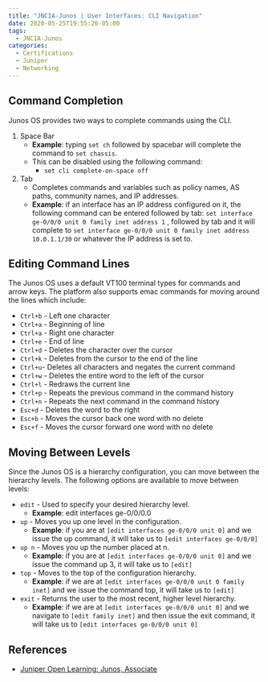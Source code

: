 ```yaml
---
title: "JNCIA-Junos | User Interfaces: CLI Navigation"
date: 2020-05-25T19:55:26-05:00
tags:
  - JNCIA-Junos
categories:
  - Certifications
  - Juniper
  - Networking
---
```

## Command Completion

Junos OS provides two ways to complete commands using the CLI.

  1. Space Bar
     * **Example**: typing `set ch` followed by spacebar will complete the command to `set chassis`.
     * This can be disabled using the following command:
       * `set cli complete-on-space off`
  1. Tab
     * Completes commands and variables such as policy names, AS paths, community names, and IP addresses.
     * **Example**: if an interface has an IP address configured on it, the following command can be entered followed by tab: `set interface ge-0/0/0 unit 0 family inet address 1` , followed by tab and it will complete to `set interface ge-0/0/0 unit 0 family inet address 10.0.1.1/30` or whatever the IP address is set to.

## Editing Command Lines

The Junos OS uses a default VT100 terminal types for commands and arrow keys. The platform also supports emac commands for moving around the lines which include:

* `Ctrl+b` - Left one character
* `Ctrl+a` - Beginning of line
* `Ctrl+a` - Right one character
* `Ctrl+e` - End of line
* `Ctrl+d` - Deletes the character over the cursor
* `Ctrl+k` - Deletes from the cursor to the end of the line
* `Ctrl+u`- Deletes all characters and negates the current command
* `Ctrl+w` - Deletes the entire word to the left of the cursor
* `Ctrl+l` - Redraws the current line
* `Ctrl+p` - Repeats the previous command in the command history
* `Ctrl+n` - Repeats the next command in the command history
* `Esc+d` - Deletes the word to the right
* `Esc+b` - Moves the cursor back one word with no delete
* `Esc+f` - Moves the cursor forward one word with no delete

## Moving Between Levels

Since the Junos OS is a hierarchy configuration, you can move between the hierarchy levels. The following options are available to move between levels:

* `edit` - Used to specify your desired hierarchy level.
  * **Example**: edit interfaces ge-0/0/0.0
* `up` - Moves you up one level in the configuration.
  * **Example**: if you are at `[edit interfaces ge-0/0/0 unit 0]` and we issue the up command, it will take us to `[edit interfaces ge-0/0/0]`
* `up n` - Moves you up the number placed at n.
  * **Example**: if you are at `[edit interfaces ge-0/0/0 unit 0]` and we issue the command up 3, it will take us to `[edit]`
* `top` - Moves to the top of the configuration hierarchy.
  * **Example**: if we are at `[edit interfaces ge-0/0/0 unit 0 family inet]` and we issue the command top, it will take us to `[edit]`
* `exit` - Returns the user to the most recent, higher level hierarchy.
  * **Example**: if we are at `[edit interfaces ge-0/0/0 unit 0]` and we navigate to `[edit family inet]` and then issue the exit command, it will take us to `[edit interfaces ge-0/0/0 unit 0]`

## References

* [Juniper Open Learning: Junos, Associate](https://cloud.contentraven.com/junosgenius/learningpath-detail/1004/3/0/1)
